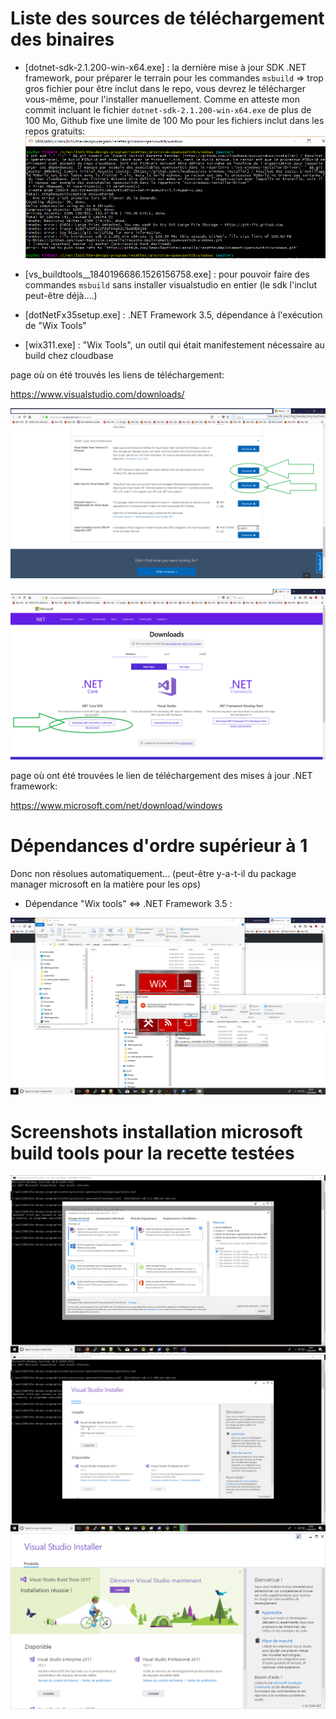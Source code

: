 

# Liste des sources de téléchargement des binaires

* [dotnet-sdk-2.1.200-win-x64.exe]  :   la dernière mise à jour SDK .NET framework, pour préparer le terrain pour les commandes `msbuild` => trop gros fichier pour être inclut dans le repo, vous devrez le télécharger vous-même, pour l'installer manuellement.
Comme en atteste mon commit incluant le fichier `dotnet-sdk-2.1.200-win-x64.exe` de plus de 100 Mo, Github fixe une limite de 100 Mo pour les fichiers inclut dans les repos gratuits:
![Github fixe une limite de 100 Mo ](https://github.com/Jean-Baptiste-Lasselle/recette-deploiement-openvswitch-windows/raw/master/doc/screenshots/limite-100Mo-GITHUB.png)

* [vs_buildtools__1840196686.1526156758.exe]  :   pour pouvoir faire des commandes `msbuild` sans installer visualstudio en entier (le sdk l'inclut peut-être déjà....)
* [dotNetFx35setup.exe]  :   .NET Framework 3.5, dépendance à l'exécution de "Wix Tools"
* [wix311.exe]  :   "Wix Tools", un outil qui était manifestement nécessaire au build chez cloudbase


page où on été trouvés les liens de téléchargement:

https://www.visualstudio.com/downloads/

![les 2 downloads ](https://github.com/Jean-Baptiste-Lasselle/recette-deploiement-openvswitch-windows/raw/master/bin/screenshots/telechargment-net-framework-update-et-build-tools.png)

![le  download dotnet sdk  ](https://github.com/Jean-Baptiste-Lasselle/recette-deploiement-openvswitch-windows/raw/master/bin/screenshots/telechargment-net-sdk.png)


page où ont été trouvées le lien de téléchargement des mises à jour .NET framework:

https://www.microsoft.com/net/download/windows


# Dépendances d'ordre supérieur à 1

Donc non résolues automatiquement... (peut-être y-a-t-il du package manager microsoft en la matière pour les ops)

* Dépendance "Wix tools" <=> .NET Framework 3.5 :

![Dépendance "Wix tools" <=> .NET Framework 3.5](https://github.com/Jean-Baptiste-Lasselle/recette-deploiement-openvswitch-windows/raw/master/doc/screenshots/derniere-erreur/dependance-wix-tools-net-framework-3.5.png)


# Screenshots installation microsoft build tools pour la recette testées

![install msbuild tools partie1](https://github.com/Jean-Baptiste-Lasselle/recette-deploiement-openvswitch-windows/raw/master/bin/screenshots/installation-ms-build-tools1.png)
![install msbuild tools partie2](https://github.com/Jean-Baptiste-Lasselle/recette-deploiement-openvswitch-windows/raw/master/bin/screenshots/installation-ms-build-tools2.png)
![install msbuild tools partie3](https://github.com/Jean-Baptiste-Lasselle/recette-deploiement-openvswitch-windows/raw/master/bin/screenshots/installation-ms-build-tools3.png)
